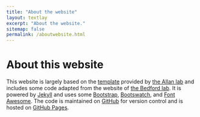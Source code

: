 ```yaml
---
title: "About the website"
layout: textlay
excerpt: "About the website."
sitemap: false
permalink: /aboutwebsite.html
---
```


# About this website

This website is largely based on the [template](https://github.com/mpa139/allanlab)
provided by [the Allan lab](http://www.allanlab.org/) and includes some code
adapted from the website of [the Bedford lab](https://bedford.io/). It is powered
by [Jekyll](https://jekyllrb.com) and uses some [Bootstrap](http://www.getbootstrap.com),
[Bootswatch](http://www.bootswatch.com), and [Font Awesome](https://fontawesome.com/). The code is maintained on
[GitHub](http://www.github.com) for version control and is hosted on
[GitHub Pages](https://pages.github.com/).

